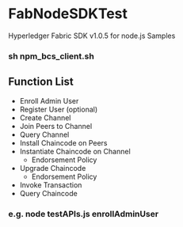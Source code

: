 # FabNodeSDKTest
Hyperledger Fabric SDK v1.0.5 for node.js Samples

### sh npm_bcs_client.sh

## Function List
  - Enroll Admin User
  - Register User (optional)
  - Create Channel
  - Join Peers to Channel
  - Query Channel
  - Install Chaincode on Peers
  - Instantiate Chaincode on Channel
     - Endorsement Policy
  -	Upgrade Chaincode
     - Endorsement Policy
  -	Invoke Transaction 
  -	Query Chaincode

### e.g. node testAPIs.js enrollAdminUser
